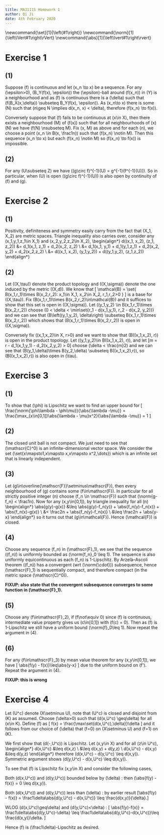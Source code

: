 ```yaml
---
title: MA3111S Homework 1
author: Qi Ji
date: 4th February 2020
---
```


\newcommand{\set}[1]{\left\{#1\right\}}
\newcommand{\norm}[1]{\left\lVert#1\right\rVert}
\newcommand{\abs}[1]{\left\lvert#1\right\rvert}

# Exercise 1

## (1)

Suppose \(f\) is continuous and let \(x_n \to x\) be a sequence.
For any \(\epsilon>0\),
\(B_Y(f(x), \epsilon)\) the \(\epsilon\)-ball around \(f(x_n)\) in \(Y\) is a neighbourhood and
as \(f\) is continuous there is a \(\delta\) such that \(f(B_X(x,\delta)) \subseteq B_Y(f(x), \epsilon)\).
As \(x_n\to x\) there is some \(N\) such that \(n\geq N \implies d(x_n, x) < \delta\), therefore \(f(x_n) \to f(x)\).

Conversely suppose that \(f\) fails to be continuous at \(x\in X\),
then there exists a neighbourhood \(M\) of \(f(x)\) such that
for all neighbourhoods of \(x\) \(N\) we have \(f(N) \nsubseteq M\).
Fix \(x, M\) as above and for each \(n\),
we choose a point \(x_n \in B(x, \frac1n)\)
such that \(f(x_n) \notin M\).
Then this sequence \(x_n \to x\) but each \(f(x_n) \notin M\)
so \(f(x_n) \to f(x)\) is impossible.

## (2)

For any \(U\subseteq Z\) we have \((g\circ f)^{-1}(U) = g^{-1}(f^{-1}(U))\).
So in particular, when \(U\) is open \((g\circ f)^{-1}(U)\) is also open by continuity of \(f\) and \(g\).

# Exercise 2

## (1)

Positivity, definiteness and symmetry easily carry from the fact that \(X_1, X_2\) are metric spaces.
Triangle inequality also carries over,
consider any \(x_1,y_1,z_1\in X_1\) and \(x_2,y_2,z_2\in X_2\),
\begin{align*}
d((x_1, x_2), (z_1, z_2))
&= d_1(x_1, z_1) + d_2(x_2, z_2) \\
&= d_1(x_1, y_1) + d_1(y_1,z_1) + d_2(x_2, y_2) + d_2(x_2,z_2) \\
&= d((x_1, x_2), (y_1,y_2)) + d((y_1,y_2), (z_1,z_2))
\end{align*}

## (2)

Let \((X,\tau)\) denote the product topology and \((X,\sigma)\) denote the one induced by the metric \((X,d)\).
We know that \[
\mathcal{B} = \set{ B(x_1,r_1)\times B(x_2,r_2): x_1\in X_1, x_2\in X_2, r_1,r_2>0 }
\]
is a base for \((X,\tau)\).
Fix \(B(x_1,r_1)\times B(x_2,r_2)\in\mathcal{B}\)
and it suffices to show that this set is open in \((X,\sigma)\).
Let \((y_1,y_2) \in B(x_1,r_1)\times B(x_2,r_2)\)
choose \(0 < \delta < \min\set{r_1 - d(x_1,y_1), r_2 - d(x_2, y_2)}\)
and we can see that \(B\left((y_1,y_2), \delta\right) \subseteq B(x_1,r_1)\times B(x_2,r_2)\) which shows that \(B(x_1,r_1)\times B(x_2,r_2)\) is open in \((X,\sigma)\).

Conversely fix \((x_1,x_2)\in X, r>0\) and we want to show that
\(B((x_1,x_2), r)\) is open in the product topology.
Let \((y_1,y_2)\in B((x_1,x_2), r)\), and let
\[m = r - d_1(x_1,y_1) - d_2(x_2,y_2) > 0\]
choose \(\delta < \frac{m}2\) and we can see that
\(B(y_1,\delta)\times B(y_2,\delta) \subseteq B((x_1,x_2),r)\),
so \(B((x_1,x_2),r)\) is also open in \(\tau\).

# Exercise 3

## (1)

To show that \(\phi\) is Lipschitz we want to find an upper bound for
\[
\frac{\norm{\phi\lambda - \phi\mu}}{\abs{\lambda -\mu}}
= \frac{\max_{x\in[0,1]}\abs{\lambda - \mu}x^2}{\abs{\lambda -\mu}}
= 1
\]

## (2)

The closed unit ball is not compact. We just need to see that \(\mathscr{C}^0\)
is an infinite-dimensional vector space.
We consider the set \(\set{x\mapsto1,x\mapsto x,x\mapsto x^2,\dots}\)
which is an infinite set that is linearly independent.

## (3)

Let \(g\in\overline{\mathscr{F}}\setminus\mathscr{F}\), then every neighbourhood of \(g\) contains some \(f\in\mathscr{F}\).
In particular for all strictly positive integer \(n\) choose
\(f_n \in \mathscr{F}\) such that \(\norm{g-f_n} < \frac1n\).
Now for any \(x,y\in[0,1]\), by triangle inequality for all \(n\)
\begin{align*}
\abs{g(y)-g(x)} &\leq \abs{g(y)-f_n(y)} + \abs{f_n(y)-f_n(x)} + \abs{f_n(x)-g(x)} \\
&< \frac2n + \abs{f_n(y)-f_n(x)} \\
&\leq \frac2n + \abs{y-x}
\end{align*}
so it turns out that \(g\in\mathcal{F}\).
Hence \(\mathcal{F}\) is closed.

## (4)

Choose any sequence \(f_n\) in \(\mathscr{F}_1\),
we see that the sequence \((f_n)\) is uniformly bounded as \(\norm{f_n}_0 \leq 1\).
The sequence is also uniformly equicontinuous as each \(f_n\) is 1-Lipschitz.
By Arzelà–Ascoli theorem \((f_n)\) has a convergent (wrt \(\norm{\cdot}\)) subsequence, hence \(\mathscr{F}_1\) is sequentially compact, and therefore compact
(in the metric space \(\mathscr{C}^0\)).

**FIXUP: also state that the convergent subsequence converges to some function in \(\mathscr{F}_1\).**

## (5)

Choose any \(f\in\mathscr{F}_2\), if \(f\not\equiv 0\) since \(f\) is continuous,
intermediate value property gives us \(c\in[0,1]\) with \(f(c) = 0\).
Then as \(f\) is 1-Lipschitz we still have a uniform bound \(\norm{f}_0\leq 1\).
Now repeat the argument in (4).

## (6)

For any \(f\in\mathscr{F}_3\) by mean value theorem for any \(x,y\in[0,1]\), we have
\[ \abs{f(y) - f(x)}\leq\abs{y-x} \]
due to the uniform bound on \(f'\). Repeat the argument in (4).

**FIXUP: this is wrong**

# Exercise 4

Let \(U^c\) denote \(X\setminus U\), note that \(U^c\) is closed and disjoint from \(K\) as assumed.
Choose \(\delta>0\) such that \(d(x,U^c) \geq\delta\) for all \(x\in K\).
Define \(f\) as
\[ f(x) = \frac{\max\set{d(x,U^c),\delta}}\delta \]
and it follows from our choice of \(\delta\) that \(f=0\) on \(X\setminus U\) and \(f=1\) on \(K\).

We first show that \(d(-,U^c)\) is Lipschitz.
Let \(x,y\in X\) and for all \(z\in U^c\),
\begin{align*}
d(x,U^c) &\leq d(x,z) \\
&\leq d(x,y) + d(y,z) \\
d(x,U^c) - d(x,y) &\leq d(y,z)
\end{align*}
therefore \(d(x,U^c) - d(y,U^c) \leq d(x,y)\).
Symmetric argument shows \(d(y,U^c) - d(x,U^c) \leq d(x,y)\).

To see that \(f\) is Lipschitz fix \(x,y\in X\) and consider the following cases,

Both \(d(x,U^c)\) and \(d(y,U^c)\) bounded below by \(\delta\)
:   then \(\abs{f(y) - f(x)} = 0 \leq d(x,y)\).

Both \(d(x,U^c)\) and \(d(y,U^c)\) less than \(\delta\)
:   by earlier result
\[\abs{f(y) - f(x)} = \frac1\delta\abs{d(y,U^c) - d(x,U^c)} \leq \frac{d(x,y)}{\delta}.\]

WLOG \(d(x,U^c)\geq\delta\) and \(d(y,U^c)<\delta\)
:   \[
\abs{f(y)-f(x)} = \frac1\delta\abs{d(y,U^c)-\delta} \leq \frac1\delta\abs{d(y,U^c)-d(x,U^c)}\leq \frac{d(x,y)}\delta.
\]

Hence \(f\) is \(\frac1\delta\)-Lipschitz as desired.
